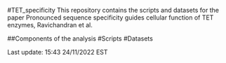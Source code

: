 #TET_specificity
This repository contains the scripts and datasets for the paper Pronounced sequence specificity guides cellular function of TET enzymes, Ravichandran et al.

##Components of the analysis
#Scripts
#Datasets

Last update: 15:43 24/11/2022 EST

